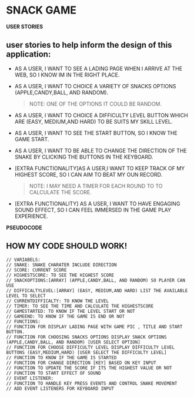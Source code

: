 # SNACK GAME

**USER STORIES**

## user stories to help inform the design of this application:

- AS A USER, I WANT TO SEE A LADING PAGE WHEN I ARRIVE AT THE WEB, SO I KNOW IM IN THE RIGHT PLACE.

- AS A USER, I WANT TO CHOICE A VARIETY OF SNACKS OPTIONS (APPLE,CANDY,BALL, AND RANDOM).

  > NOTE: ONE OF THE OPTIONS IT COULD BE RANDOM.

- AS A USER, I WANT TO CHOICE A DIFFICULTY LEVEL BUTTON WHICH ARE (EASY, MEDIUM,AND HARD) TO BE SUITS MY SKILL LEVEL.

- AS A USER, I WANT TO SEE THE START BUTTON, SO I KNOW THE GAME START.

- AS A USER, I WANT TO BE ABLE TO CHANGE THE DIRECTION OF THE SNAKE BY CLICKING THE BUTTONS IN THE KEYBOARD.

- [EXTRA FUNCTIONALITY]AS A USER,I WANT TO KEEP TRACK OF MY HIGHEST SCORE, SO I CAN AIM TO BEAT MY OUN RECORD.

  > NOTE: I MAY NEED A TIMER FOR EACH ROUND TO TO CALCULATE THE SCORE.

- [EXTRA FUNCTIONALITY] AS A USER, I WANT TO HAVE ENGAGING SOUND EFFECT, SO I CAN FEEL IMMERSED IN THE GAME PLAY EXPERIENCE.

**PSEUDOCODE**

## HOW MY CODE SHOULD WORK!

```JS
// VARIABELS:
// SNAKE: SNAKE CHARATER INCLUDE DIRECTION
// SCORE: CURRENT SCORE
// HIGHESTSCORE: TO SEE THE HIGHEST SCORE
// SNACKOPTIONS:[ARRAY] (APPLE,CANDY,BALL, AND RANDOM) SO PLAYER CAN USE
// DIFFICALTYLEVEL:[ARRAY] (EASY, MEDIUM,AND HARD) LIST THE AVAILABLE LEVEL TO SELECT
// CURRENTDIFFICALTY: TO KNOW THE LEVEL
// TIMER: TO SEE THE TIME AND CALCULATE THE HIGHESTSCORE
// GAMESTARTED: TO KNOW IF THE LEVEL START OR NOT
// GAMEEND: TO KNOW IF THE GAME IS END OR NOT
// FUNCTIONS:
// FUNCTION FOR DISPLAY LADING PAGE WITH GAME PIC , TITLE AND START BUTTON.
// FUNCTION FOR CHOOSING SNACKS OPTIONS DISPLAY SNACK OPTIONS (APPLE,CANDY,BALL, AND RANDOM) [USER SELECT OPTION]
// FUNCTION FOR CHOOSE DIFFICULTY LEVEL DISPLAY DIFFICULTY LEVEL BUTTONS (EASY,MEDIUM,HARD) [USER SELECT THE DIFFICULTY LEVEL]
// FUNCTION TO KNOW IF THE GAME IS STARTED
// FUNCTION FOR CHANGE DIRECTION [KEY] BASED ON KEY INPUT
// FUNCTION TO UPDATE THE SCORE IF ITS THE HIGHEST VALUE OR NOT
// FUNCTION TO START EFFECT OF SOUND
// EVENT LISTENER:
// FUNCTION TO HANDLE KEY PRESS EVENTS AND CONTROL SNAKE MOVEMENT
// ADD EVENT LISTENERS FOR KEYBOARD INPUT
```
